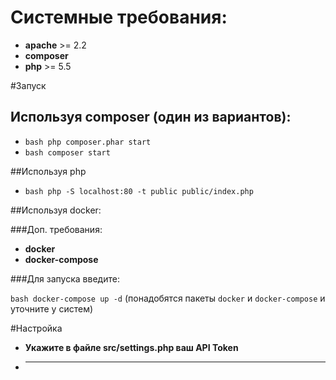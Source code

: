 # Системные требования: 

- **apache** >= 2.2
- **composer**
- **php** >= 5.5

#Запуск
## Используя composer (один из вариантов): 
- ```bash php composer.phar start```
- ```bash composer start```

##Используя php
- ```bash php -S localhost:80 -t public public/index.php```

##Используя docker:

###Доп. требования:

- **docker**
- **docker-compose**

###Для запуска введите:

```bash docker-compose up -d``` (понадобятся пакеты ```docker``` и ```docker-compose``` и уточните у систем)

#Настройка

- **Укажите в файле src/settings.php ваш API Token**
- ****